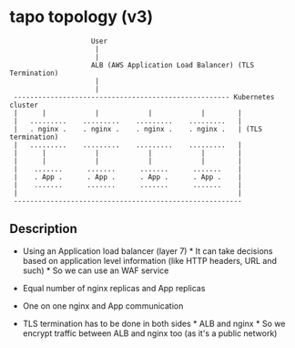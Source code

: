 # tapo topology (v3)

                        User
                         |
                         |
                        ALB (AWS Application Load Balancer) (TLS Termination)
                         |
                         |
     ----------------------------------------------------- Kubernetes cluster
     |      |            |            |            |        |
     |   .........    .........    .........    .........   |
     |   . nginx .    . nginx .    . nginx .    . nginx .   | (TLS termination)
     |   .........    .........    .........    .........   |
     |      |            |            |            |        |
     |      |            |            |            |        |
     |    .......      .......      .......      .......    |
     |    . App .      . App .      . App .      . App .    |
     |    .......      .......      .......      .......    |
     |                                                      |
     --------------------------------------------------------

## Description

* Using an Application load balancer (layer 7)
      * It can take decisions based on application level information (like HTTP headers, URL and such)
      * So we can use an WAF service

* Equal number of nginx replicas and App replicas

* One on one nginx and App communication

* TLS termination has to be done in both sides
      * ALB and nginx
      * So we encrypt traffic between ALB and nginx too (as it's a public network)
